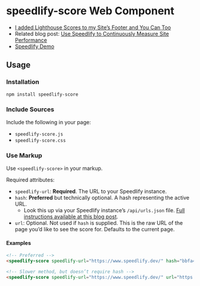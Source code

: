 # speedlify-score Web Component

* [I added Lighthouse Scores to my Site’s Footer and You Can Too](https://www.zachleat.com/web/lighthouse-in-footer/)
* Related blog post: [Use Speedlify to Continuously Measure Site Performance](https://www.zachleat.com/web/speedlify/)
* [Speedlify Demo](https://www.speedlify.dev/zachleat.com/)

## Usage

### Installation

```
npm install speedlify-score
```

### Include Sources

Include the following in your page:

* `speedlify-score.js`
* `speedlify-score.css`

### Use Markup

Use `<speedlify-score>` in your markup.

Required attributes:

* `speedlify-url`: **Required**. The URL to your Speedlify instance.
* `hash`: **Preferred** but technically optional. A hash representing the active URL.
	* Look this up via your Speedlify instance’s `/api/urls.json` file. [Full instructions available at this blog post](https://www.zachleat.com/web/lighthouse-in-footer/#adding-this-to-your-eleventy-site!).
* `url`: Optional. Not used if `hash` is supplied. This is the raw URL of the page you’d like to see the score for. Defaults to the current page.

#### Examples

```html
<!-- Preferred -->
<speedlify-score speedlify-url="https://www.speedlify.dev/" hash="bbfa43c1">
```

```html
<!-- Slower method, but doesn’t require hash -->
<speedlify-score speedlify-url="https://www.speedlify.dev/" url="https://www.11ty.dev/">
```
